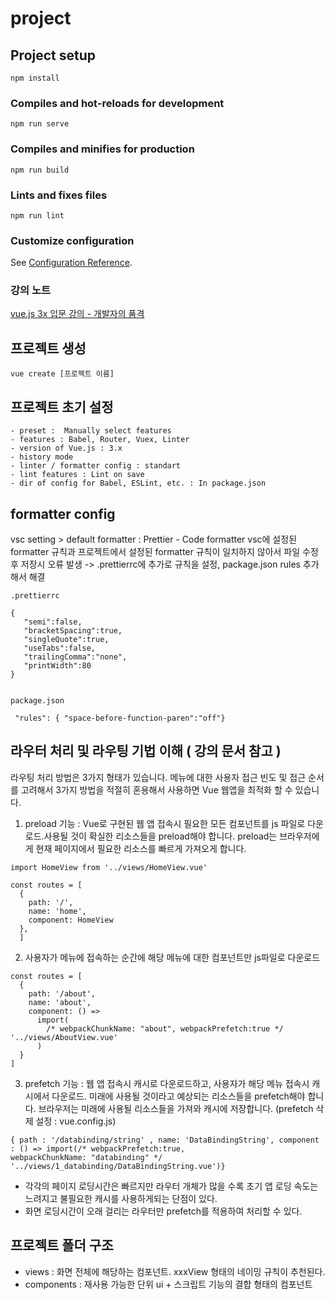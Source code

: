 # project

## Project setup

```
npm install
```

### Compiles and hot-reloads for development

```
npm run serve
```

### Compiles and minifies for production

```
npm run build
```

### Lints and fixes files

```
npm run lint
```

### Customize configuration

See [Configuration Reference](https://cli.vuejs.org/config/).

### 강의 노트

[vue.js 3x 입문 강의 - 개발자의 품격](https://www.youtube.com/watch?v=b0ImUEsqaAA&t=3208s)

## 프로젝트 생성

```
vue create [프로젝트 이름]
```

## 프로젝트 초기 설정

```
- preset :  Manually select features
- features : Babel, Router, Vuex, Linter
- version of Vue.js : 3.x
- history mode
- linter / formatter config : standart
- lint features : Lint on save
- dir of config for Babel, ESLint, etc. : In package.json
```

## formatter config

vsc setting > default formatter : Prettier - Code formatter
vsc에 설정된 formatter 규칙과 프로젝트에서 설정된 formatter 규칙이 일치하지 않아서 파일 수정 후 저장시 오류 발생
-> .prettierrc에 추가로 규칙을 설정, package.json rules 추가해서 해결

```
.prettierrc

{
   "semi":false,
   "bracketSpacing":true,
   "singleQuote":true,
   "useTabs":false,
   "trailingComma":"none",
   "printWidth":80
}


package.json

 "rules": { "space-before-function-paren":"off"}

```

## 라우터 처리 및 라우팅 기법 이해 ( 강의 문서 참고 )

라우팅 처리 방법은 3가지 형태가 있습니다. 메뉴에 대한 사용자 접근 빈도 및 접근 순서를 고려해서
3가지 방법을 적절히 혼용해서 사용하면 Vue 웹앱을 최적화 할 수 있습니다.

1. preload 기능 : Vue로 구현된 웹 앱 접속시 필요한 모든 컴포넌트를 js 파일로 다운로드.사용될 것이 확실한 리소스들을 preload해야 합니다.
   preload는 브라우저에게 현재 페이지에서 필요한 리소스를 빠르게 가져오게 합니다.

```
import HomeView from '../views/HomeView.vue'

const routes = [
  {
    path: '/',
    name: 'home',
    component: HomeView
  },
  ]
```

2. 사용자가 메뉴에 접속하는 순간에 해당 메뉴에 대한 컴포넌트만 js파일로 다운로드

```
const routes = [
  {
    path: '/about',
    name: 'about',
    component: () =>
      import(
        /* webpackChunkName: "about", webpackPrefetch:true */ '../views/AboutView.vue'
      )
  }
]
```

3. prefetch 기능 : 웹 앱 접속시 캐시로 다운로드하고, 사용자가 해당 메뉴 접속시 캐시에서 다운로드. 미래에 사용될 것이라고 예상되는
   리소스들을 prefetch해야 합니다. 브라우저는 미래에 사용될 리소스들을 가져와 캐시에 저장합니다. (prefetch 삭제 설정 : vue.config.js)

```
{ path : '/databinding/string' , name: 'DataBindingString', component : () => import(/* webpackPrefetch:true,
webpackChunkName: "databinding" */ '../views/1_databinding/DataBindingString.vue')}
```

- 각각의 페이지 로딩시간은 빠르지만 라우터 개체가 많을 수록 초기 앱 로딩 속도는 느려지고 불필요한 캐시를 사용하게되는 단점이 있다.
- 화면 로딩시간이 오래 걸리는 라우터만 prefetch를 적용하여 처리할 수 있다.

## 프로젝트 폴더 구조

- views : 화면 전체에 해당하는 컴포넌트. xxxView 형태의 네이밍 규칙이 추천된다.
- components : 재사용 가능한 단위 ui + 스크립트 기능의 결합 형태의 컴포넌트
